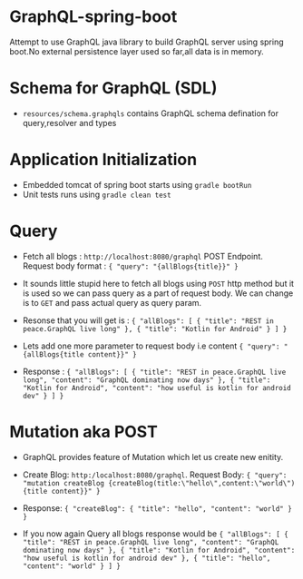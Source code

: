 # GraphQL-spring-boot
Attempt to use GraphQL java library to build GraphQL server using spring boot.No external persistence layer used so far,all data is in memory.

# Schema for GraphQL (SDL)
 - `resources/schema.graphqls` contains GraphQL schema defination for query,resolver and types

# Application Initialization

-  Embedded tomcat of spring boot starts using `gradle bootRun` 
-  Unit tests runs using `gradle clean test`


# Query
- Fetch all blogs : `http://localhost:8080/graphql` POST Endpoint.
  Request body format :
 `{
	    "query": "{allBlogs{title}}"
 }`
 
- It sounds little stupid here to fetch all blogs using `POST` http method but it is used so we can pass query as a part of request body.
  We can change is to `GET` and pass actual query as query param.
  
- Resonse that you will get is : 
`{
    "allBlogs": [
        {
            "title": "REST in peace.GraphQL live long"
        },
        {
            "title": "Kotlin for Android"
        }
    ]
}`

- Lets add one more parameter to request body i.e content
`{
	"query": "{allBlogs{title content}}"
}`

- Response : 
`{
    "allBlogs": [
        {
            "title": "REST in peace.GraphQL live long",
            "content": "GraphQL dominating now days"
        },
        {
            "title": "Kotlin for Android",
            "content": "how useful is kotlin for android dev"
        }
    ]
}`

# Mutation aka POST

- GraphQL provides feature of Mutation which let us create new enitity.

- Create Blog: `http:/localhost:8080/graphql`.
  Request Body: `{
                 	"query": "mutation createBlog {createBlog(title:\"hello\",content:\"world\") {title content}}"
                 }`
- Response: `{
                 "createBlog": {
                     "title": "hello",
                     "content": "world"
                 }
             }`
             
             
- If you now again Query all blogs response would be `{
                                                          "allBlogs": [
                                                              {
                                                                  "title": "REST in peace.GraphQL live long",
                                                                  "content": "GraphQL dominating now days"
                                                              },
                                                              {
                                                                  "title": "Kotlin for Android",
                                                                  "content": "how useful is kotlin for android dev"
                                                              },
                                                              {
                                                                  "title": "hello",
                                                                  "content": "world"
                                                              }
                                                          ]
                                                      }`
 
  

